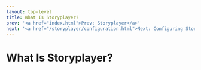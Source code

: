 ```yaml
---
layout: top-level
title: What Is Storyplayer?
prev: '<a href="index.html">Prev: Storyplayer</a>'
next: '<a href="/storyplayer/configuration.html">Next: Configuring Storyplayer</a>'
---
```


# What Is Storyplayer?
